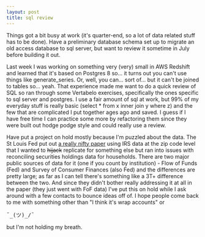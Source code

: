 ```yaml
---
layout: post
title: sql review
---
```


Things got a bit busy at work (it's quarter-end, so a lot of data related stuff has to be done). Have a preliminary database schema set up to migrate an old access database to sql server, but want to review it sometime in July before building it out. 

Last week I was working on something very (very) small in AWS Redshift and learned that it's based on Postgres 8 so... it turns out you can't use things like generate_series. Or, well, you can... sort of... but it can't be joined to tables so... yeah. That experience made me want to do a quick review of SQL so ran through some Vertabelo exercises, specifically the ones specific to sql server and postgres. I use a fair amount of sql at work, but 99% of my everyday stuff is really basic (select * from x inner join y where z) and the few that are complicated I put together ages ago and saved. I guess if I have free time I can practice some more by refactoring them since they were built out hodge podge style and could really use a review. 

Have put a project on hold mostly because I'm puzzled about the data. The St Louis Fed put out <a href="https://www.stlouisfed.org/publications/regional-economist/first-quarter-2019/unequal-recovery-measuring-financial-distress">a really nifty paper</a> using IRS data at the zip code level that I wanted to ~~hijack~~ replicate for something else but ran into issues with reconciling securities holdings data for households. There are two major public sources of data for it (one if you count by institution) - Flow of Funds (Fed) and Survey of Consumer Finances (also Fed) and the differences are pretty large; as far as I can tell there's something like a 3T+ difference between the two. And since they didn't bother really addressing it at all in the paper (they just went with FoF data) I've put this on hold while I ask around with a few contacts to bounce ideas off of. I hope people come back to me with something other than "I think it's wrap accounts" or <pre>¯\_(ツ)_/¯</pre> but I'm not holding my breath. 